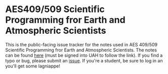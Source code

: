 # AES409/509 Scientific Programming fror Earth and Atmospheric Scientists

This is the public-facing issue tracker for the notes used in AES 409/509 Scientific Programming fror Earth and Atmospheric Scientists. The notes can be found [here](https://drive.google.com/file/d/1TXuKMWmEbdZO28w6QY1JCjadmS5WYTSH/view?usp=drive_link) (must be signed into UAH to follow the link). If you find a typo or bug, please submit an [issue](https://github.com/UAH-AES/aes509_notes/issues). If you're a student, be sure to log in an you'll get some lagniappe!
